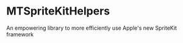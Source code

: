 MTSpriteKitHelpers
==================

An empowering library to more efficiently use Apple's new SpriteKit framework
